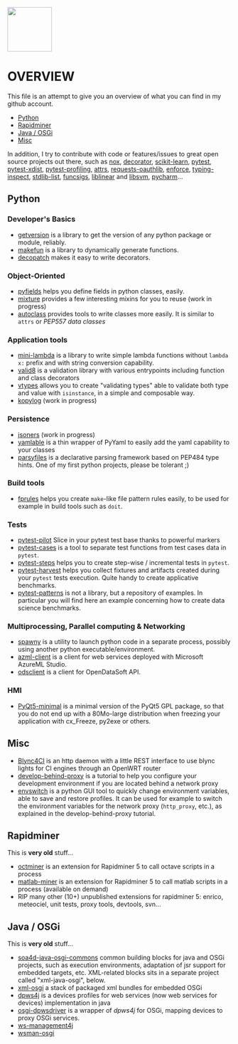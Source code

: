 [<img src="https://sourcerer.io/assets/avatar/smarie" width="100" height="100" />](https://sourcerer.io/smarie)

# OVERVIEW
This file is an attempt to give you an overview of what you can find in my github account.

 * [Python](#python)
 * [Rapidminer](#rapidminer)
 * [Java / OSGi](#java--osgi)
 * [Misc](#misc)

In addition, I try to contribute with code or features/issues to great open source projects out there, such as [nox](https://github.com/theacodes/nox), [decorator](https://github.com/smarie/decorator), [scikit-learn](https://github.com/scikit-learn/scikit-learn), [pytest](https://github.com/pytest-dev/pytest), [pytest-xdist](https://github.com/pytest-dev/pytest-xdist), [pytest-profiling](https://github.com/manahl/pytest-plugins), [attrs](https://github.com/python-attrs/attrs/), [requests-oauthlib](https://github.com/requests/requests-oauthlib), [enforce](https://github.com/RussBaz/enforce), [typing-inspect](https://github.com/ilevkivskyi/typing_inspect), [stdlib-list](https://github.com/jackmaney/python-stdlib-list), [funcsigs](https://github.com/testing-cabal/funcsigs), [liblinear](https://github.com/cjlin1/liblinear) and [libsvm](https://github.com/cjlin1/libsvm), [pycharm](https://youtrack.jetbrains.com/issues)...

## Python

### Developer's Basics

 * [getversion](https://smarie.github.io/python-getversion/) is a library to get the version of any python package or module, reliably.
 * [makefun](https://smarie.github.io/python-makefun) is a library to dynamically generate functions.
 * [decopatch](https://smarie.github.io/python-decopatch) makes it easy to write decorators.

### Object-Oriented

 * [pyfields](https://smarie.github.io/python-pyfields/) helps you define fields in python classes, easily.
 * [mixture](https://smarie.github.io/python-mixture) provides a few interesting mixins for you to reuse (work in progress)
 * [autoclass](https://smarie.github.io/python-autoclass/) provides tools to write classes more easily. It is similar to `attrs` or *PEP557 data classes*

### Application tools

 * [mini-lambda](https://smarie.github.io/python-mini-lambda) is a library to write simple lambda functions without `lambda x:` prefix and with string conversion capability. 
 * [valid8](https://smarie.github.io/python-valid8/) is a validation library with various entrypoints including function and class decorators
 * [vtypes](https://smarie.github.io/python-vtypes/) allows you to create "validating types" able to validate both type and value with `isinstance`, in a simple and composable way.
 * [kopylog](https://smarie.github.io/python-kopylog/) (work in progress)
 
### Persistence

 * [jsoners]() (work in progress)
 * [yamlable](https://smarie.github.io/python-yamlable/) is a thin wrapper of PyYaml to easily add the yaml capability to your classes
 * [parsyfiles](https://smarie.github.io/python-parsyfiles) is a declarative parsing framework based on PEP484 type hints. One of my first python projects, please be tolerant ;)

### Build tools

 * [fprules](https://smarie.github.io/python-fprules) helps you create `make`-like file pattern rules easily, to be used for example in build tools such as `doit`.

### Tests

 * [pytest-pilot](https://smarie.github.io/python-pytest-pilot) Slice in your pytest test base thanks to powerful markers
 * [pytest-cases](https://smarie.github.io/python-pytest-cases) is a tool to separate test functions from test cases data in `pytest`.
 * [pytest-steps](https://smarie.github.io/python-pytest-steps) helps you to create step-wise / incremental tests in `pytest`.
 * [pytest-harvest](https://smarie.github.io/python-pytest-harvest/) helps you collect fixtures and artifacts created during your `pytest` tests execution. Quite handy to create applicative benchmarks.
 * [pytest-patterns](https://smarie.github.io/pytest-patterns/) is not a library, but a repository of examples. In particular you will find here an example concerning how to create data science benchmarks.

### Multiprocessing, Parallel computing & Networking

 * [spawny](https://smarie.github.io/python-spawny) is a utility to launch python code in a separate process, possibly using another python executable/environment.
 * [azml-client](https://smarie.github.io/python-azureml-client) is a client for web services deployed with Microsoft AzureML Studio.
 * [odsclient](https://smarie.github.io/python-odsclient/) is a client for OpenDataSoft API.

### HMI

 * [PyQt5-minimal](https://github.com/smarie/PyQt5-minimal) is a minimal version of the PyQt5 GPL package, so that you do not end up with a 80Mo-large distribution when freezing your application with cx_Freeze, py2exe or others. 

## Misc

 * [Blync4CI](https://github.com/smarie/blync4CI) is an http daemon with a little REST interface to use blync lights for CI engines through an OpenWRT router
 * [develop-behind-proxy](https://github.com/smarie/develop-behind-proxy) is a tutorial to help you configure your development environment if you are located behind a network proxy
 * [envswitch](https://github.com/smarie/env-switcher-gui) is a python GUI tool to quickly change environment variables, able to save and restore profiles. It can be used for example to switch the environment variables for the network proxy (`http_proxy`, etc.), as explained in the develop-behind-proxy tutorial.

## Rapidminer

This is **very old** stuff...

 * [octminer](https://github.com/smarie/java-octminer) is an extension for Rapidminer 5 to call octave scripts in a process
 * [matlab-miner]() is an extension for Rapidminer 5 to call matlab scripts in a process (available on demand)
 * RIP many other (10+) unpublished extensions for rapidminer 5: enrico, meteociel, unit tests, proxy tools, devtools, svn...

## Java / OSGi

This is **very old** stuff...

 * [soa4d-java-osgi-commons](https://github.com/smarie/java-soa4d-java-osgi-commons) common building blocks for java and OSGi projects, such as execution environments, adaptation of jsr support for embedded targets, etc. XML-related blocks sits in a separate project called "xml-java-osgi", below.
 * [xml-osgi](https://github.com/smarie/java-xml-osgi) a stack of packaged xml bundles for embedded OSGi 
 * [dpws4j](https://github.com/smarie/java-dpws4j) is a devices profiles for web services (now web services for devices) implementation in java
 * [osgi-dpwsdriver](https://github.com/smarie/java-osgi-dpwsdriver) is a wrapper of *dpws4j* for OSGi, mapping devices to proxy OSGi services.
 * [ws-management4j](https://github.com/smarie/java-ws-management4j)
 * [wsman-osgi](https://github.com/smarie/java-wsman-osgi)
